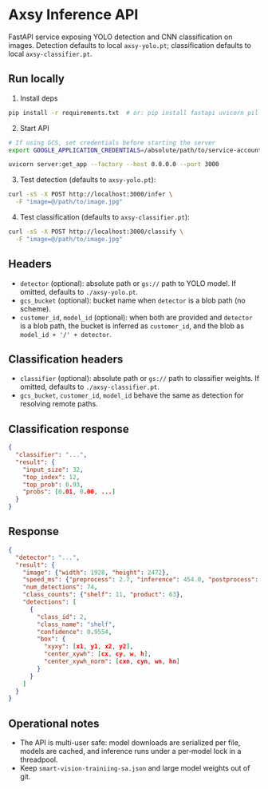 Axsy Inference API
===================

FastAPI service exposing YOLO detection and CNN classification on images. Detection defaults to local `axsy-yolo.pt`; classification defaults to local `axsy-classifier.pt`.

Run locally
-----------

1) Install deps

```bash
pip install -r requirements.txt  # or: pip install fastapi uvicorn pillow ultralytics google-cloud-storage
```

2) Start API

```bash
# If using GCS, set credentials before starting the server
export GOOGLE_APPLICATION_CREDENTIALS=/absolute/path/to/service-account.json

uvicorn server:get_app --factory --host 0.0.0.0 --port 3000
```

3) Test detection (defaults to `axsy-yolo.pt`):

```bash
curl -sS -X POST http://localhost:3000/infer \
  -F "image=@/path/to/image.jpg"
```
4) Test classification (defaults to `axsy-classifier.pt`):

```bash
curl -sS -X POST http://localhost:3000/classify \
  -F "image=@/path/to/image.jpg"
```


Headers
-------
- `detector` (optional): absolute path or `gs://` path to YOLO model. If omitted, defaults to `./axsy-yolo.pt`.
- `gcs_bucket` (optional): bucket name when `detector` is a blob path (no scheme).
- `customer_id`, `model_id` (optional): when both are provided and `detector` is a blob path, the bucket is inferred as `customer_id`, and the blob as `model_id + '/' + detector`.

Classification headers
----------------------
- `classifier` (optional): absolute path or `gs://` path to classifier weights. If omitted, defaults to `./axsy-classifier.pt`.
- `gcs_bucket`, `customer_id`, `model_id` behave the same as detection for resolving remote paths.

Classification response
-----------------------
```json
{
  "classifier": "...",
  "result": {
    "input_size": 32,
    "top_index": 12,
    "top_prob": 0.93,
    "probs": [0.01, 0.00, ...]
  }
}
```

Response
--------
```json
{
  "detector": "...",
  "result": {
    "image": {"width": 1928, "height": 2472},
    "speed_ms": {"preprocess": 2.7, "inference": 454.0, "postprocess": 8.4},
    "num_detections": 74,
    "class_counts": {"shelf": 11, "product": 63},
    "detections": [
      {
        "class_id": 2,
        "class_name": "shelf",
        "confidence": 0.9554,
        "box": {
          "xyxy": [x1, y1, x2, y2],
          "center_xywh": [cx, cy, w, h],
          "center_xywh_norm": [cxn, cyn, wn, hn]
        }
      }
    ]
  }
}
```

Operational notes
-----------------
- The API is multi-user safe: model downloads are serialized per file, models are cached, and inference runs under a per‑model lock in a threadpool.
- Keep `smart-vision-trainiing-sa.json` and large model weights out of git.

